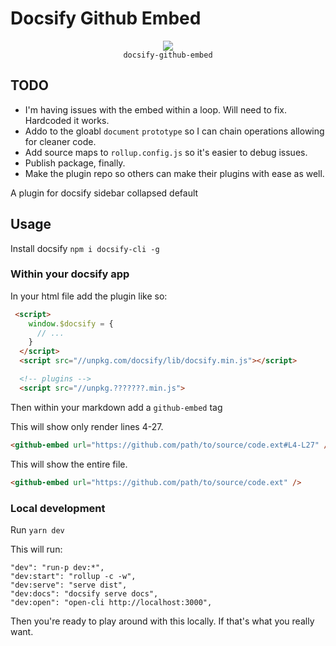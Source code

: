 <!--
* https://medium.com/dailyjs/the-pitfalls-of-async-await-in-array-loops-cf9cf713bfeb#2423
* https://zellwk.com/blog/async-await-in-loops/
-->

# Docsify Github Embed
<p align="center">
  <img src="https://docsify.js.org/_media/icon.svg" />
  <br />
  <code>docsify-github-embed</code>
</p>

## TODO
* I'm having issues with the embed within a loop. Will need to fix. Hardcoded it works.
* Addo to the gloabl `document` `prototype` so I can chain operations allowing for cleaner code.
* Add source maps to `rollup.config.js` so it's easier to debug issues.
* Publish package, finally.
* Make the plugin repo so others can make their plugins with ease as well.

A plugin for docsify sidebar collapsed default

## Usage
Install docsify `npm i docsify-cli -g`

### Within your docsify app

In your html file add the plugin like so:
```html
 <script>
    window.$docsify = {
      // ...
    }
  </script>
  <script src="//unpkg.com/docsify/lib/docsify.min.js"></script>

  <!-- plugins -->
  <script src="//unpkg.???????.min.js">
```

Then within your markdown add a `github-embed` tag

This will show only render lines 4-27.
```html
<github-embed url="https://github.com/path/to/source/code.ext#L4-L27" />
```

This will show the entire file.
```html
<github-embed url="https://github.com/path/to/source/code.ext" />
```

### Local development
Run `yarn dev`

This will run:
```
"dev": "run-p dev:*",
"dev:start": "rollup -c -w",
"dev:serve": "serve dist",
"dev:docs": "docsify serve docs",
"dev:open": "open-cli http://localhost:3000",
```
Then you're ready to play around with this locally. If that's what you really want.
